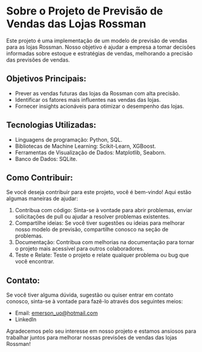 # Sobre o Projeto de Previsão de Vendas das Lojas Rossman

Este projeto é uma implementação de um modelo de previsão de vendas para as lojas Rossman. Nosso objetivo é ajudar a empresa a tomar decisões informadas sobre estoque e estratégias de vendas, melhorando a precisão das previsões de vendas.

## Objetivos Principais:

- Prever as vendas futuras das lojas da Rossman com alta precisão.
- Identificar os fatores mais influentes nas vendas das lojas.
- Fornecer insights acionáveis para otimizar o desempenho das lojas.

## Tecnologias Utilizadas:

- Linguagens de programação: Python, SQL.
- Bibliotecas de Machine Learning: Scikit-Learn, XGBoost.
- Ferramentas de Visualização de Dados: Matplotlib, Seaborn.
- Banco de Dados: SQLite.

## Como Contribuir:

Se você deseja contribuir para este projeto, você é bem-vindo! Aqui estão algumas maneiras de ajudar:

1. Contribua com código: Sinta-se à vontade para abrir problemas, enviar solicitações de pull ou ajudar a resolver problemas existentes.
2. Compartilhe ideias: Se você tiver sugestões ou ideias para melhorar nosso modelo de previsão, compartilhe conosco na seção de problemas.
3. Documentação: Contribua com melhorias na documentação para tornar o projeto mais acessível para outros colaboradores.
4. Teste e Relate: Teste o projeto e relate qualquer problema ou bug que você encontrar.

## Contato:

Se você tiver alguma dúvida, sugestão ou quiser entrar em contato conosco, sinta-se à vontade para fazê-lo através dos seguintes meios:

- Email: emerson_uo@hotmail.com
- LinkedIn

Agradecemos pelo seu interesse em nosso projeto e estamos ansiosos para trabalhar juntos para melhorar nossas previsões de vendas das lojas Rossman!
